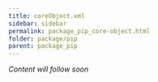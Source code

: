 ```yaml
---
title: coreObject.xml
sidebar: sidebar
permalink: package_pip_core-object.html
folder: package/pip
parent: package_pip
---
```


*Content will follow soon*

